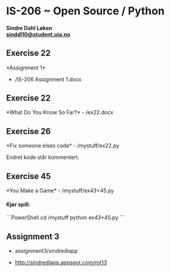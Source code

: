 IS-206 ~ Open Source / Python
=============================


<h4>

Sindre Dahl Løken
<br>
sinddl10@student.uia.no
<br>




</h4>


<h2>Exercise 22</h2>
*Assignment 1*

 - /IS-206 Assignment 1.docx



<h2>Exercise 22</h2>
*What Do You Know So Far?*
 - /ex22.docx



<h2>Exercise 26</h2>
*Fix someone elses code*
- /mystuff/ex22.py

Endret kode står kommentert.



<h2>Exercise 45</h2>
*You Make a Game*
- /mystuff/ex43+45.py

<h4>Kjør spill:</h4>
```PowerShell
    cd /mystuff
    python ex43+45.py
```


<h2>Assignment 3</h2>

- assignment3/sindredlapp

- http://sindredlapp.appspot.com/rot13
